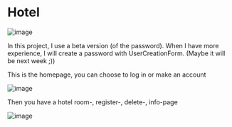 # Hotel

![image](https://github.com/user-attachments/assets/26f1cf2f-5d50-4f63-ba00-e50b8ebfddcf)

In this project, I use a beta version (of the password). When I have more experience, I will create a password with UserCreationForm. (Maybe it will be next week ;))


This is the homepage, you can choose to log in or make an account 

![image](https://github.com/user-attachments/assets/5fd2f87f-8007-46a0-8ea2-9375be2a893f)

Then you have a hotel room-, register-, delete-, info-page

![image](https://github.com/user-attachments/assets/ae56752d-3497-4c57-9264-9cb27e136c65)

